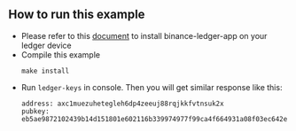 ## How to run this example

- Please refer to this [document](https://www.binance.org/static/guides/DEX-Ledger-Documentation.html) to install binance-ledger-app on your ledger device
- Compile this example
    ```
    make install
    ```
- Run `ledger-keys` in console. Then you will get similar response like this:
    ```
    address: axc1muezuhetegleh6dp4zeeuj88rqjkkfvtnsuk2x
    pubkey: eb5ae9872102439b14d151801e602116b339974977f99ca4f664931a08f03ec642e285315a43
    ```